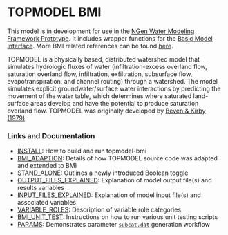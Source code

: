 # TOPMODEL BMI

This model is in development for use in the
[NGen Water Modeling Framework Prototype](https://github.com/NOAA-OWP/ngen).
It includes wrapper functions for the
[Basic Model Interface](https://bmi-spec.readthedocs.io/en/latest/).
More BMI related references can be found [here](refs/csdms).
  
TOPMODEL is a physically based, distributed watershed model that simulates
hydrologic fluxes of water (infiltration-excess overland flow, saturation
overland flow, infiltration, exfiltration, subsurface flow, evapotranspiration,
and channel routing) through a watershed. The model simulates explicit
groundwater/surface water interactions by predicting the movement of the
water table, which determines where saturated land-surface areas develop
and have the potential to produce saturation overland flow. TOPMODEL was
originally developed by
[Beven & Kirby (1979)](https://www.tandfonline.com/doi/abs/10.1080/02626667909491834).

### Links and Documentation
- [INSTALL](./INSTALL.md): How to build and run topmodel-bmi
- [BMI_ADAPTION](./docs/BMI_ADAPTION.md): Details of how TOPMODEL source code was adapted and extended to BMI
- [STAND_ALONE](./docs/STAND_ALONE.md): Outlines a newly introduced Boolean toggle
- [OUTPUT_FILES_EXPLAINED](./docs/OUTPUT_FILES_EXPLAINED.md): Explanation of model output file(s) and results variables
- [INPUT_FILES_EXPLAINED](./docs/INPUT_FILES_EXPLAINED.md): Explanation of model input file(s) and associated variables
- [VARIABLE_ROLES](./docs/VARIABLE_ROLES.md): Description of variable role categories
- [BMI_UNIT_TEST](./test/README.md): Instructions on how to run various unit testing scripts
- [PARAMS](./params/README.md): Demonstrates parameter [`subcat.dat`](.data/subcat.dat) generation workflow